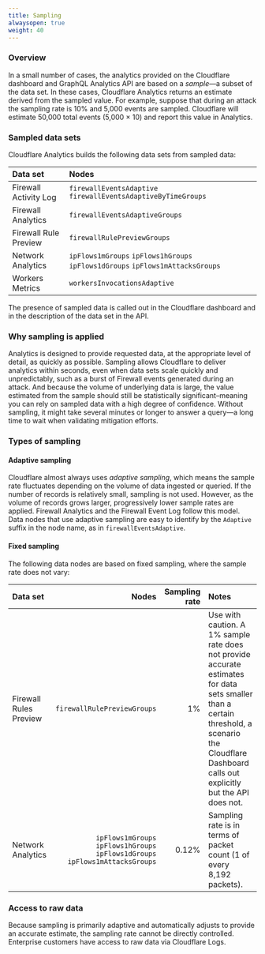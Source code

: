 ```yaml
---
title: Sampling
alwaysopen: true
weight: 40
---
```


### Overview

In a small number of cases, the analytics provided on the Cloudflare dashboard and GraphQL Analytics API are based on a _sample_—a subset of the data set. In these cases, Cloudflare Analytics returns an estimate derived from the sampled value. For example, suppose that during an attack the sampling rate is 10% and 5,000 events are sampled. Cloudflare will estimate 50,000 total events (5,000 × 10) and report this value in Analytics.

### Sampled data sets

Cloudflare Analytics builds the following data sets from sampled data:

| Data set              | Nodes                                                                          |
| :-------------------- | :----------------------------------------------------------------------------- |
| Firewall Activity Log | `firewallEventsAdaptive` `firewallEventsAdaptiveByTimeGroups`                  |
| Firewall Analytics    | `firewallEventsAdaptiveGroups`                                                 |
| Firewall Rule Preview | `firewallRulePreviewGroups`                                                    |
| Network Analytics     | `ipFlows1mGroups` `ipFlows1hGroups` `ipFlows1dGroups` `ipFlows1mAttacksGroups` |
| Workers Metrics       | `workersInvocationsAdaptive`                                                   |

The presence of sampled data is called out in the Cloudflare dashboard and in the description of the data set in the API.

### Why sampling is applied

Analytics is designed to provide requested data, at the appropriate level of detail, as quickly as possible. Sampling allows Cloudflare to deliver analytics within seconds, even when data sets scale quickly and unpredictably, such as a burst of Firewall events generated during an attack. And because the volume of underlying data is large, the value estimated from the sample should still be statistically significant–meaning you can rely on sampled data with a high degree of confidence. Without sampling, it might take several minutes or longer to answer a query—a long time to wait when validating mitigation efforts.

### Types of sampling

#### Adaptive sampling

Cloudflare almost always uses _adaptive sampling_, which means the sample rate fluctuates depending on the volume of data ingested or queried. If the number of records is relatively small, sampling is not used. However, as the volume of records grows larger, progressively lower sample rates are applied. Firewall Analytics and the Firewall Event Log follow this model. Data nodes that use adaptive sampling are easy to identify by the `Adaptive` suffix in the node name, as in `firewallEventsAdaptive`.

#### Fixed sampling

The following data nodes are based on fixed sampling, where the sample rate does not vary:

| Data set               |                                                                          Nodes | Sampling rate | Notes                                                                                                                                                                                                 |
| :--------------------- | -----------------------------------------------------------------------------: | ------------: | :---------------------------------------------------------------------------------------------------------------------------------------------------------------------------------------------------- |
| Firewall Rules Preview |                                                    `firewallRulePreviewGroups` |            1% | Use with caution. A 1% sample rate does not provide accurate estimates for data sets smaller than a certain threshold, a scenario the Cloudflare Dashboard calls out explicitly but the API does not. |
| Network Analytics      | `ipFlows1mGroups` `ipFlows1hGroups` `ipFlows1dGroups` `ipFlows1mAttacksGroups` |         0.12% | Sampling rate is in terms of packet count (1 of every 8,192 packets).                                                                                                                                 |

### Access to raw data

Because sampling is primarily adaptive and automatically adjusts to provide an accurate estimate, the sampling rate cannot be directly controlled. Enterprise customers have access to raw data via Cloudflare Logs.
